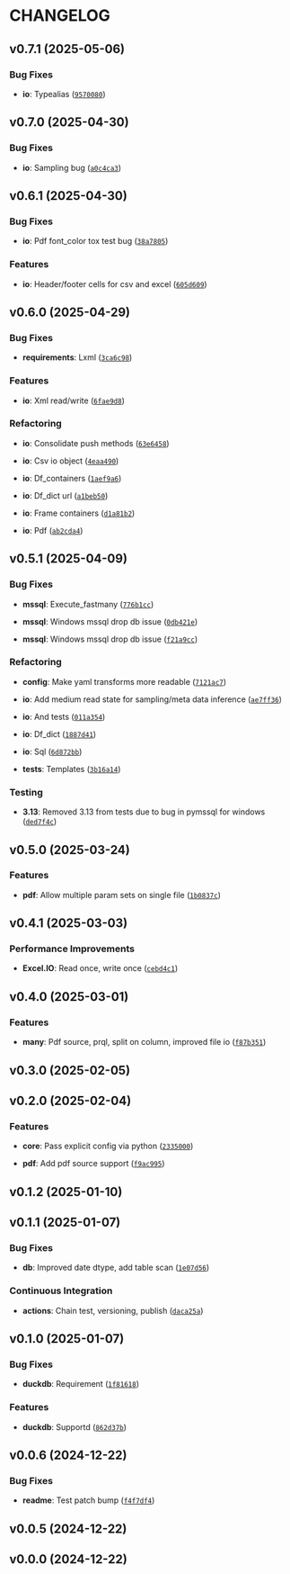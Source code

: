 # CHANGELOG


## v0.7.1 (2025-05-06)

### Bug Fixes

- **io**: Typealias
  ([`9570080`](https://github.com/NathanDWalsh/els/commit/9570080a0b1fb9bc8643a690f9203fd9235440e6))


## v0.7.0 (2025-04-30)

### Bug Fixes

- **io**: Sampling bug
  ([`a0c4ca3`](https://github.com/NathanDWalsh/els/commit/a0c4ca33e73099d55a8c7ac3fe72ea21851c597d))


## v0.6.1 (2025-04-30)

### Bug Fixes

- **io**: Pdf font_color tox test bug
  ([`38a7805`](https://github.com/NathanDWalsh/els/commit/38a780570ba1f303c10134f2bc74c430393f52c7))

### Features

- **io**: Header/footer cells for csv and excel
  ([`605d609`](https://github.com/NathanDWalsh/els/commit/605d609458edb1680885d2a7dbe4245382cfa438))


## v0.6.0 (2025-04-29)

### Bug Fixes

- **requirements**: Lxml
  ([`3ca6c98`](https://github.com/NathanDWalsh/els/commit/3ca6c98f28b84f74ce37ce7b3a3e4ed82147959d))

### Features

- **io**: Xml read/write
  ([`6fae9d8`](https://github.com/NathanDWalsh/els/commit/6fae9d83546a7adfa1dc9025541643af0b9b5ce8))

### Refactoring

- **io**: Consolidate push methods
  ([`63e6458`](https://github.com/NathanDWalsh/els/commit/63e64584d6d2ed831012139bdff63e54d217bb2c))

- **io**: Csv io object
  ([`4eaa490`](https://github.com/NathanDWalsh/els/commit/4eaa49030e43fddfb588fd7e2732e42963440300))

- **io**: Df_containers
  ([`1aef9a6`](https://github.com/NathanDWalsh/els/commit/1aef9a62c862481be34a9344f15c94ce4e0cce40))

- **io**: Df_dict url
  ([`a1beb50`](https://github.com/NathanDWalsh/els/commit/a1beb50f0901aa04fc8d57b5c127fb4059b9de16))

- **io**: Frame containers
  ([`d1a81b2`](https://github.com/NathanDWalsh/els/commit/d1a81b24a261c6dd29d7238d37175a2e85efbf27))

- **io**: Pdf
  ([`ab2cda4`](https://github.com/NathanDWalsh/els/commit/ab2cda41f5852eef7d1df107a0bd6b96b49237ae))


## v0.5.1 (2025-04-09)

### Bug Fixes

- **mssql**: Execute_fastmany
  ([`776b1cc`](https://github.com/NathanDWalsh/els/commit/776b1cc90eb6197a7212027a857eb8eb5f3cda9a))

- **mssql**: Windows mssql drop db issue
  ([`0db421e`](https://github.com/NathanDWalsh/els/commit/0db421eaa3d4d2d263936b017ba48d78cd66d5a2))

- **mssql**: Windows mssql drop db issue
  ([`f21a9cc`](https://github.com/NathanDWalsh/els/commit/f21a9cc599a141a42c77b9d101f4c9c82000d95f))

### Refactoring

- **config**: Make yaml transforms more readable
  ([`7121ac7`](https://github.com/NathanDWalsh/els/commit/7121ac7a280cffe2bddaf3e9857d0c185d2bb86e))

- **io**: Add medium read state for sampling/meta data inference
  ([`ae7ff36`](https://github.com/NathanDWalsh/els/commit/ae7ff364027fb0145e3d999833dd4e09bc68d285))

- **io**: And tests
  ([`011a354`](https://github.com/NathanDWalsh/els/commit/011a3547b35271f58835a395402d7aa106684ff5))

- **io**: Df_dict
  ([`1887d41`](https://github.com/NathanDWalsh/els/commit/1887d413ab2cc461a3902c5ac8c903aee2d5f03c))

- **io**: Sql
  ([`6d872bb`](https://github.com/NathanDWalsh/els/commit/6d872bbef7a3a2f63fceba8354f5dac31a28f6e5))

- **tests**: Templates
  ([`3b16a14`](https://github.com/NathanDWalsh/els/commit/3b16a147865c940c4b0fe2f3049f2ea55c78cb2e))

### Testing

- **3.13**: Removed 3.13 from tests due to bug in pymssql for windows
  ([`ded7f4c`](https://github.com/NathanDWalsh/els/commit/ded7f4c78823bb143bec8c2b4c4ea842eab2e7d3))


## v0.5.0 (2025-03-24)

### Features

- **pdf**: Allow multiple param sets on single file
  ([`1b0837c`](https://github.com/NathanDWalsh/els/commit/1b0837c5dfe3143cf31f4c6bd1128f2a2cfa8616))


## v0.4.1 (2025-03-03)

### Performance Improvements

- **Excel.IO**: Read once, write once
  ([`cebd4c1`](https://github.com/NathanDWalsh/els/commit/cebd4c1e29fb9be430f6bf488804899f41c70b32))


## v0.4.0 (2025-03-01)

### Features

- **many**: Pdf source, prql, split on column, improved file io
  ([`f87b351`](https://github.com/NathanDWalsh/els/commit/f87b351022a8d2132afda8811a611e74d134fb01))


## v0.3.0 (2025-02-05)


## v0.2.0 (2025-02-04)

### Features

- **core**: Pass explicit config via python
  ([`2335000`](https://github.com/NathanDWalsh/els/commit/2335000b1cba505692bda6b35c08826f2a7e65e3))

- **pdf**: Add pdf source support
  ([`f9ac995`](https://github.com/NathanDWalsh/els/commit/f9ac99532244ba1615c536edf363242d2f9c055f))


## v0.1.2 (2025-01-10)


## v0.1.1 (2025-01-07)

### Bug Fixes

- **db**: Improved date dtype, add table scan
  ([`1e07d56`](https://github.com/NathanDWalsh/els/commit/1e07d565770bca24642540849337f58dfccde293))

### Continuous Integration

- **actions**: Chain test, versioning, publish
  ([`daca25a`](https://github.com/NathanDWalsh/els/commit/daca25a4c6074e7829f6f327202a8c965c65747c))


## v0.1.0 (2025-01-07)

### Bug Fixes

- **duckdb**: Requirement
  ([`1f81618`](https://github.com/NathanDWalsh/els/commit/1f816181539c3a919a90d481aab4380d9dedac04))

### Features

- **duckdb**: Supportd
  ([`862d37b`](https://github.com/NathanDWalsh/els/commit/862d37bfdda183bc696f86b1d8a84f885db5ca2f))


## v0.0.6 (2024-12-22)

### Bug Fixes

- **readme**: Test patch bump
  ([`f4f7df4`](https://github.com/NathanDWalsh/els/commit/f4f7df4e48660d1be51642a405683b2e43a3cd26))


## v0.0.5 (2024-12-22)


## v0.0.0 (2024-12-22)
